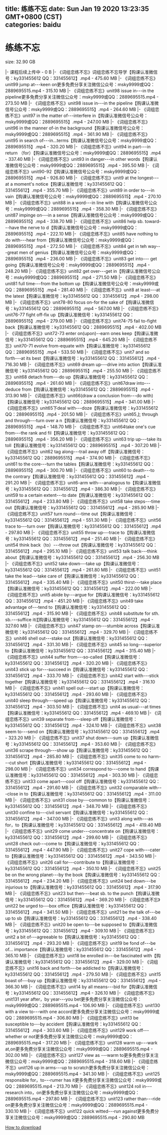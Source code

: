 
title: 练练不忘
date: Sun Jan 19 2020 13:23:35 GMT+0800 (CST)    
categories: baidu
---

# 练练不忘
size: 32.90 GB
 
 
|- 课程后续上传中 - 0 B
|- 《词组恋练不忘》词组恋练不忘导学【购课认准微信号：ky331455612  QQ：331455612】.mp4 - 475.60 MB
|- 《词组恋练不忘》unit99 jump at---keen on更多免费分享关注微信公众号：msky9999或QQ：2889695515.mp4 - 315.10 MB
|- 《词组恋练不忘》unit98 issue in---in the pipeline更多免费分享关注微信公众号：msky9999或QQ：2889695515.mp4 - 273.50 MB
|- 《词组恋练不忘》unit98 issue in---in the pipeline【购课认准微信号公众号：msky9999或QQ：2889695515】.mp4 - 264.60 MB
|- 《词组恋练不忘》unit97 in the matter of---interfere in【购课认准微信号公众号：msky9999或QQ：2889695515】.mp4 - 247.00 MB
|- 《词组恋练不忘》unit96 in the manner of-in the background【购课认准微信号公众号：msky9999或QQ：2889695515】.mp4 - 361.90 MB
|- 《词组恋练不忘》unit95 in search of---in...terms【购课认准微信号公众号：msky9999或QQ：2889695515】.mp4 - 320.20 MB
|- 《词组恋练不忘》unit94 in part---in return （for）【购课认准微信号公众号：msky9999或QQ：2889695515】.mp4 - 337.40 MB
|- 《词组恋练不忘》unit93 in danger---in other words【购课认准微信号公众号：msky9999或QQ：2889695515】.mp4 - 395.50 MB
|- 《词组恋练不忘》unit90-92【购课认准微信号公众号：msky9999或QQ：2889695515】.mp4 - 926.80 MB
|- 《词组恋练不忘》unit9 at the longest---at a moment's notice【购课认准微信号：ky331455612  QQ：331455612】.mp4 - 355.70 MB
|- 《词组恋练不忘》unit89 in order to---in vain【购课认准微信号公众号：msky9999或QQ：2889695515】.mp4 - 270.10 MB
|- 《词组恋练不忘》unit88 in a word---in line with【购课认准微信号公众号：msky9999或QQ：2889695515】.mp4 - 358.30 MB
|- 《词组恋练不忘》unit87 impinge on---in a sense【购课认准微信号公众号：msky9999或QQ：2889695515】.mp4 - 338.70 MB
|- 《词组恋练不忘》unit86 help sb. toward---have the nerve to d【购课认准微信号公众号：msky9999或QQ：2889695515】.mp4 - 222.10 MB
|- 《词组恋练不忘》unit85 have nothing to do with---hear from【购课认准微信号公众号：msky9999或QQ：2889695515】.mp4 - 272.50 MB
|- 《词组恋练不忘》unit84 get in teh way---great men of genius【购课认准微信号公众号：msky9999或QQ：2889695515】.mp4 - 236.00 MB
|- 《词组恋练不忘》unit83 get into--- get going【购课认准微信号公众号：msky9999或QQ：2889695515】.mp4 - 248.20 MB
|- 《词组恋练不忘》unit82 get over---get in【购课认准微信号公众号：msky9999或QQ：2889695515】.mp4 - 271.50 MB
|- 《词组恋练不忘》unit81 full time---from the bottom up【购课认准微信号公众号：msky9999或QQ：2889695515】.mp4 - 281.40 MB
|- 《词组恋练不忘》unit8 at least---at the latest【购课认准微信号：ky331455612  QQ：331455612】.mp4 - 298.00 MB
|- 《词组恋练不忘》unit78-80 focus on-for the sake of【购课认准微信号：ky331455612  QQ：2889695515】.mp4 - 567.00 MB
|- 《词组恋练不忘》unit76-77 fight off-fix up【购课认准微信号：ky331455612  QQ：2889695515】.mp4 - 279.00 MB
|- 《词组恋练不忘》unit74-75 fail to-fight back【购课认准微信号：ky331455612  QQ：2889695515】.mp4 - 402.00 MB
|- 《词组恋练不忘》unit72-73 enter on(upon)--earn ones keep【购课认准微信号：ky331455612  QQ：2889695515】.mp4 - 645.20 MB
|- 《词组恋练不忘》unit70-71 evolve from-equate with【购课认准微信号：ky331455612  QQ：2889695515】.mp4 - 533.50 MB
|- 《词组恋练不忘》unit7 and so forth---at its best【购课认准微信号：ky331455612  QQ：331455612】.mp4 - 716.30 MB
|- 《词组恋练不忘》unit69 dream up---drive into action【购课认准微信号：ky331455612  QQ：2889695515】.mp4 - 255.50 MB
|- 《词组恋练不忘》unit68 detach from---do up【购课认准微信号：ky331455612  QQ：2889695515】.mp4 - 261.60 MB
|- 《词组恋练不忘》unit67draw into---deduce from【购课认准微信号：ky331455612  QQ：2889695515】.mp4 - 313.90 MB
|- 《词组恋练不忘》unit66(draw a conclusion from---do with)【购课认准微信号：ky331455612  QQ：2889695515】.mp4 - 341.00 MB
|- 《词组恋练不忘》unit65下deal with---doze【购课认准微信号：ky331455612  QQ：2889695515】.mp4 - 201.50 MB
|- 《词组恋练不忘》unit65上 through and through---turn over a n【购课认准微信号：ky331455612  QQ：2889695515】.mp4 - 148.70 MB
|- 《词组恋练不忘》unit64take one's cue from---the rank and fil【购课认准微信号：ky331455612  QQ：2889695515】.mp4 - 356.20 MB
|- 《词组恋练不忘》unit63 trip  up---take its toll【购课认准微信号：ky331455612  QQ：2889695515】.mp4 - 307.20 MB
|- 《词组恋练不忘》unit62 tag along---trail away off【购课认准微信号：ky331455612  QQ：2889695515】.mp4 - 374.90 MB
|- 《词组恋练不忘》unit61 to the core---turn the tables【购课认准微信号：ky331455612  QQ：2889695515】.mp4 - 300.70 MB
|- 《词组恋练不忘》unit60 to death---to the contrary【购课认准微信号：ky331455612  QQ：331455612】.mp4 - 291.20 MB
|- 《词组恋练不忘》unit6-arm with---analogous to【购课认准微信号：ky331455612  QQ：331455612】.mp4 - 386.30 MB
|- 《词组恋练不忘》unit59 to a certain extent---to date【购课认准微信号：ky331455612  QQ：331455612】.mp4 - 233.80 MB
|- 《词组恋练不忘》unit58 take steps---time out【购课认准微信号：ky331455612  QQ：331455612】.mp4 - 285.90 MB
|- 《词组恋练不忘》unit57 turn round---time out【购课认准微信号：ky331455612  QQ：331455612】.mp4 - 551.30 MB
|- 《词组恋练不忘》unit56 trace to---turn over【购课认准微信号：ky331455612  QQ：331455612】.mp4 - 297.80 MB
|- 《词组恋练不忘》unit55 throw up---trace to【购课认准微信号：ky331455612  QQ：331455612】.mp4 - 251.40 MB
|- 《词组恋练不忘》unit54 think back（to）---throw out【购课认准微信号：ky331455612  QQ：331455612】.mp4 - 295.10 MB
|- 《词组恋练不忘》unit53 talk back---think about【购课认准微信号：ky331455612  QQ：331455612】.mp4 - 256.30 MB
|- 《词组恋练不忘》unit52 take down---take up【购课认准微信号：ky331455612  QQ：331455612】.mp4 - 261.80 MB
|- 《词组恋练不忘》unit51 take the lead---take care of【购课认准微信号：ky331455612  QQ：331455612】.mp4 - 335.40 MB
|- 《词组恋练不忘》unit50 thirst---take place【购课认准微信号：ky331455612  QQ：331455612】.mp4 - 222.00 MB
|- 《词组恋练不忘》unit5 abide  by---argue for【购课认准微信号：ky331455612  QQ：331455612】.mp4 - 451.20 MB
|- 《词组恋练不忘》unit49 take advantage of---tend to【购课认准微信号：ky331455612  QQ：331455612】.mp4 - 315.90 MB
|- 《词组恋练不忘》unit48 substitute for sth. sb.---suffice it(【购课认准微信号：ky331455612  QQ：331455612】.mp4 - 327.60 MB
|- 《词组恋练不忘》unit47 stamp on---stumble across【购课认准微信号：ky331455612  QQ：331455612】.mp4 - 329.70 MB
|- 《词组恋练不忘》unit46 shell out---stake out【购课认准微信号：ky331455612  QQ：331455612】.mp4 - 331.30 MB
|- 《词组恋练不忘》unit45 so long---superior to【购课认准微信号：ky331455612  QQ：331455612】.mp4 - 315.40 MB
|- 《词组恋练不忘》unit44 suffer from---so-called【购课认准微信号：ky331455612  QQ：331455612】.mp4 - 320.20 MB
|- 《词组恋练不忘》unit43 stick up for---succeed in【购课认准微信号：ky331455612  QQ：331455612】.mp4 - 333.70 MB
|- 《词组恋练不忘》unit42 start with---stick together【购课认准微信号：ky331455612  QQ：331455612】.mp4 - 316.10 MB
|- 《词组恋练不忘》unit41 spell out---start up【购课认准微信号：ky331455612  QQ：331455612】.mp4 - 293.60 MB
|- 《词组恋练不忘》unit40 sleep through---speed  up【购课认准微信号：ky331455612  QQ：331455612】.mp4 - 303.50 MB
|- 《词组恋练不忘》unit4 as usual---at times【购课认准微信号：ky331455612  QQ：331455612】.mp4 - 469.10 MB
|- 《词组恋练不忘》unit39 separate from---sleep off【购课认准微信号：ky331455612  QQ：331455612】.mp4 - 324.10 MB
|- 《词组恋练不忘》unit38 seem to---send on【购课认准微信号：ky331455612  QQ：331455612】.mp4 - 323.20 MB
|- 《词组恋练不忘》unit37 shut down---sum up【购课认准微信号：ky331455612  QQ：331455612】.mp4 - 353.60 MB
|- 《词组恋练不忘》unit36 scrape through---show up【购课认准微信号：ky331455612  QQ：331455612】.mp4 - 285.80 MB
|- 《词组恋练不忘》unit35 come to no harm---cut short【购课认准微信号：ky331455612  QQ：331455612】.mp4 - 298.00 MB
|- 《词组恋练不忘》unit34 correspond to---come to hand【购课认准微信号：ky331455612  QQ：331455612】.mp4 - 303.30 MB
|- 《词组恋练不忘》unit33 come apart---cool off【购课认准微信号：ky331455612  QQ：331455612】.mp4 - 291.60 MB
|- 《词组恋练不忘》unit32 comparable with---close in to【购课认准微信号：ky331455612  QQ：331455612】.mp4 - 311.00 MB
|- 《词组恋练不忘》unit31 close by---common to【购课认准微信号：ky331455612  QQ：331455612】.mp4 - 348.70 MB
|- 《词组恋练不忘》unit30 confine to---civil servant【购课认准微信号：ky331455612  QQ：331455612】.mp4 - 347.00 MB
|- 《词组恋练不忘》unit3 along with---as for，to【购课认准微信号：ky331455612  QQ：331455612】.mp4 - 419.40 MB
|- 《词组恋练不忘》unit29 come under---concentrate on【购课认准微信号：ky331455612  QQ：331455612】.mp4 - 299.60 MB
|- 《词组恋练不忘》unit28 check out---come to【购课认准微信号：ky331455612  QQ：331455612】.mp4 - 447.90 MB
|- 《词组恋练不忘》unit27 cope with---cater to【购课认准微信号：ky331455612  QQ：331455612】.mp4 - 343.50 MB
|- 《词组恋练不忘》unit26 call for---contribute to【购课认准微信号：ky331455612  QQ：331455612】.mp4 - 350.10 MB
|- 《词组恋练不忘》unit25 be on the wrong planet---by the book【购课认准微信号：ky331455612  QQ：331455612】.mp4 - 234.20 MB
|- 《词组恋练不忘》unit24 bed down---be injurious to【购课认准微信号：ky331455612  QQ：331455612】.mp4 - 317.90 MB
|- 《词组恋练不忘》unit23 but then---beat sb. to the punch【购课认准微信号：ky331455612  QQ：331455612】.mp4 - 369.20 MB
|- 《词组恋练不忘》unit22 be urged to---box office【购课认准微信号：ky331455612  QQ：331455612】.mp4 - 341.50 MB
|- 《词组恋练不忘》unit21 be the talk of---be up to sb【购课认准微信号：ky331455612  QQ：331455612】.mp4 - 338.40 MB
|- 《词组恋练不忘》unit20 be open to---be supposed to【购课认准微信号：ky331455612  QQ：331455612】.mp4 - 309.10 MB
|- 《词组恋练不忘》unit2 a bit of---agreeable to【购课认准微信号：ky331455612  QQ：331455612】.mp4 - 293.20 MB
|- 《词组恋练不忘》unit19 be fond of---be of... importance【购课认准微信号：ky331455612  QQ：331455612】.mp4 - 365.10 MB
|- 《词组恋练不忘》unit18 be enrolled in---be fascinated with【购课认准微信号：ky331455612  QQ：331455612】.mp4 - 329.00 MB
|- 《词组恋练不忘》unit16 back and forth---be addicted to【购课认准微信号：ky331455612  QQ：331455612】.mp4 - 279.50 MB
|- 《词组恋练不忘》unit15 boast of---buy up【购课认准微信号：ky331455612  QQ：331455612】.mp4 - 366.30 MB
|- 《词组恋练不忘》unit14 by all means---bid for【购课认准微信号：ky331455612  QQ：331455612】.mp4 - 326.10 MB
|- 《词组恋练不忘》unit131 year after，by year---you bet更多免费分享关注微信公众号：msky9999或QQ：2889695515.mp4 - 106.90 MB
|- 《词组恋练不忘》unit130 with a view to---with one accord更多免费分享关注微信公众号：msky9999或QQ：2889695515.mp4 - 306.80 MB
|- 《词组恋练不忘》unit13 be susceptible to---by accident【购课认准微信号：ky331455612  QQ：331455612】.mp4 - 303.60 MB
|- 《词组恋练不忘》unit129 work off---whether or not更多免费分享关注微信公众号：msky9999或QQ：2889695515.mp4 - 317.20 MB
|- 《词组恋练不忘》unit128 warm up---wark at,on更多免费分享关注微信公众号：msky9999或QQ：2889695515.mp4 - 302.00 MB
|- 《词组恋练不忘》unit127 view as ---warm to更多免费分享关注微信公众号：msky9999或QQ：2889695515.mp4 - 318.60 MB
|- 《词组恋练不忘》unit126 up in arms---up to scratch更多免费分享关注微信公众号：msky9999或QQ：2889695515.mp4 - 341.30 MB
|- 《词组恋练不忘》unit125 responsible for，to---rumer has it更多免费分享关注微信公众号：msky9999或QQ：2889695515.mp4 - 213.70 MB
|- 《词组恋练不忘》unit124 roll in---research into，on更多免费分享关注微信公众号：msky9999或QQ：2889695515.mp4 - 297.80 MB
|- 《词组恋练不忘》unit123 rather than---ride on更多免费分享关注微信公众号：msky9999或QQ：2889695515.mp4 - 330.10 MB
|- 《词组恋练不忘》unit122 quick witted---run against更多免费分享关注微信公众号：msky9999或QQ：2889695515.mp4 - 290.80 MB

[How to download](https://bpcam.bemobtrk.com/go/2ceec3aa-1ca2-46d6-b9ff-aaa5c184517c?jno=691)